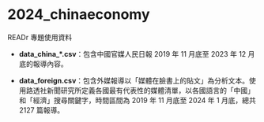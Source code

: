 # 2024_chinaeconomy
READr 專題使用資料
- **data_china_*.csv**：包含中國官媒人民日報 2019 年 11 月底至 2023 年 12 月底的報導內容。

- **data_foreign.csv**：包含外媒報導以「媒體在臉書上的貼文」為分析文本。使用路透社新聞研究所定義各國最有代表性的媒體清單，以各國語言的「中國」和「經濟」搜尋關鍵字，時間區間為 2019 年 11 月底至 2024 年 1 月底，總共 2127 篇報導。
